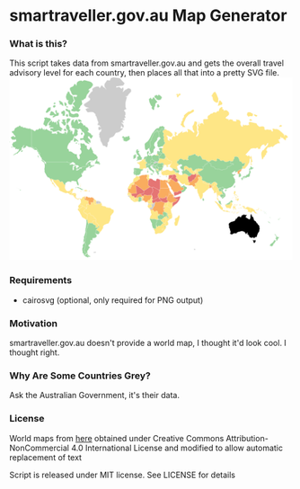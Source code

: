 # smartraveller.gov.au Map Generator
### What is this?
This script takes data from smartraveller.gov.au and gets the overall travel advisory level for each country, then places all that into a pretty SVG file.
![If this link worked a pretty map would be here](sample.png?raw=true "Map Sample")

### Requirements
- cairosvg (optional, only required for PNG output)

### Motivation
smartraveller.gov.au doesn't provide a world map, I thought it'd look cool. I thought right.

### Why Are Some Countries Grey?
Ask the Australian Government, it's their data.

### License
World maps from [here](https://www.amcharts.com/svg-maps/?map=world)
obtained under Creative Commons Attribution-NonCommercial 4.0 International License and modified to allow automatic replacement of text

Script is released under MIT license. See LICENSE for details
